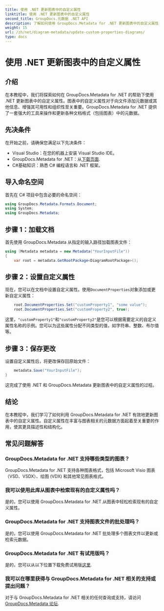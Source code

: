 ```yaml
---
title: 使用 .NET 更新图表中的自定义属性
linktitle: 使用 .NET 更新图表中的自定义属性
second_title: GroupDocs.元数据 .NET API
description: 了解如何使用 GroupDocs.Metadata for .NET 更新图表中的自定义属性。轻松增强元数据。
weight: 15
url: /zh/net/diagram-metadata/update-custom-properties-diagrams/
type: docs
---
```

# 使用 .NET 更新图表中的自定义属性

## 介绍
在本教程中，我们将探索如何在 GroupDocs.Metadata for .NET 的帮助下使用 .NET 更新图表中的自定义属性。图表中的自定义属性对于向文件添加元数据或其他信息、增强其可用性和组织性至关重要。GroupDocs.Metadata for .NET 提供了一套强大的工具来操作和更新各种文档格式（包括图表）中的元数据。
## 先决条件
在开始之前，请确保您满足以下先决条件：
- Visual Studio：在您的机器上安装 Visual Studio IDE。
-  GroupDocs.Metadata for .NET：从[下载页面](https://releases.groupdocs.com/metadata/net/).
- C#基础知识：熟悉 C# 编程语言和 .NET 框架。

## 导入命名空间
首先在 C# 项目中包含必要的命名空间：
```csharp
using GroupDocs.Metadata.Formats.Document;
using System;
using GroupDocs.Metadata;
```
## 步骤 1：加载文档
首先使用 GroupDocs.Metadata 从指定的输入路径加载图表文件：
```csharp
using (Metadata metadata = new Metadata("YourInputFile"))
{
    var root = metadata.GetRootPackage<DiagramRootPackage>();
```
## 步骤 2：设置自定义属性
现在，您可以在文档中设置自定义属性。使用`DocumentProperties`对象添加或更新自定义属性：
```csharp
    root.DocumentProperties.Set("customProperty1", "some value");
    root.DocumentProperties.Set("customProperty2", true);
```
这里，`"customProperty1"`和`"customProperty2"`是您可以根据需要定义的自定义属性名称的示例。您可以为这些属性分配不同类型的值，如字符串、整数、布尔值等。
## 步骤 3：保存更改
设置自定义属性后，将更改保存回原始文件：
```csharp
    metadata.Save("YourInputFile");
}
```
这完成了使用 .NET 和 GroupDocs.Metadata 更新图表中的自定义属性的过程。

## 结论
在本教程中，我们学习了如何利用 GroupDocs.Metadata for .NET 有效地更新图表中的自定义属性。自定义属性在丰富与图表相关的元数据方面起着至关重要的作用，使其更具描述性和结构化。

## 常见问题解答
### GroupDocs.Metadata for .NET 支持哪些类型的图表？
GroupDocs.Metadata for .NET 支持各种图表格式，包括 Microsoft Visio 图表（VSD、VSDX）、绘图 (VDX) 和其他常见图表格式。
### 我可以使用此库从图表中检索现有的自定义属性吗？
是的，您可以使用 GroupDocs.Metadata for .NET 从图表中轻松检索现有的自定义属性。
### GroupDocs.Metadata for .NET 支持图表文件的批处理吗？
是的，您可以使用 GroupDocs.Metadata for .NET 批处理多个图表文件以更新或检索元数据。
### GroupDocs.Metadata for .NET 有试用版吗？
是的，您可以从以下位置下载免费试用版[这里](https://releases.groupdocs.com/).
### 我可以在哪里获得与 GroupDocs.Metadata for .NET 相关的支持或提出问题？
对于与 GroupDocs.Metadata for .NET 相关的任何查询或支持，请访问[GroupDocs.Metadata 论坛](https://forum.groupdocs.com/c/metadata/14).